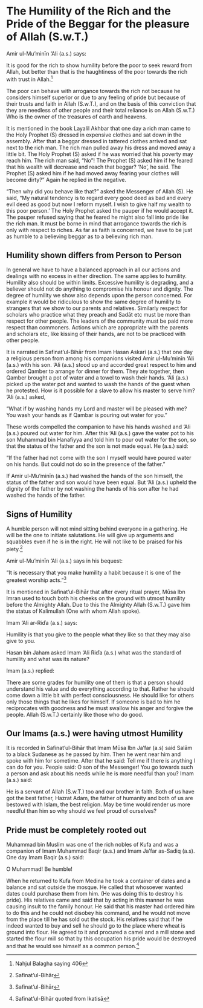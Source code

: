 The Humility of the Rich and the Pride of the Beggar for the pleasure of Allah (S.w.T.)
=======================================================================================

Amir ul-Mu’minīn ‘Ali (a.s.) says:

It is good for the rich to show humility before the poor to seek reward
from Allah, but better than that is the haughtiness of the poor towards
the rich with trust in Allah.[^1]

The poor can behave with arrogance towards the rich not because he
considers himself superior or due to any feeling of pride but because of
their trusts and faith in Allah (S.w.T.), and on the basis of this
conviction that they are needless of other people and their total
reliance is on Allah (S.w.T.) Who is the owner of the treasures of earth
and heavens.

It is mentioned in the book Layalil Akhbar that one day a rich man came
to the Holy Prophet (S) dressed in expensive clothes and sat down in the
assembly. After that a beggar dressed in tattered clothes arrived and
sat next to the rich man. The rich man pulled away his dress and moved
away a little bit. The Holy Prophet (S) asked if he was worried that his
poverty may reach him. The rich man said, “No”! The Prophet (S) asked
him if he feared that his wealth will decrease and reach that beggar?
‘No’, he said. The Prophet (S) asked him if he had moved away fearing
your clothes will become dirty?” Again he replied in the negative.

“Then why did you behave like that?” asked the Messenger of Allah (S).
He said, “My natural tendency is to regard every good deed as bad and
every evil deed as good but now I reform myself. I wish to give half my
wealth to this poor person.’ The Holy Prophet asked the pauper if he
would accept it. The pauper refused saying that he feared he might also
fall into pride like the rich man. It must be borne in mind that
arrogance towards the rich is only with respect to riches. As far as
faith is concerned, we have to be just as humble to a believing beggar
as to a believing rich man.

Humility shown differs from Person to Person
--------------------------------------------

In general we have to have a balanced approach in all our actions and
dealings with no excess in either direction. The same applies to
humility. Humility also should be within limits. Excessive humility is
degrading, and a believer should not do anything to compromise his
honour and dignity. The degree of humility we show also depends upon the
person concerned. For example it would be ridiculous to show the same
degree of humility to strangers that we show to our parents and
relatives. Similarly respect for scholars who practice what they preach
and Sadāt etc must be more than respect for other people. The leaders of
the community must be paid more respect than commoners. Actions which
are appropriate with the parents and scholars etc, like kissing of their
hands, are not to be practiced with other people.

It is narrated in Safinat’ul-Bihār from Imam Hasan Askari (a.s.) that
one day a religious person from among his companions visited Amir
ul-Mu’minīn ‘Ali (a.s.) with his son. ‘Ali (a.s.) stood up and accorded
great respect to him and ordered Qamber to arrange for dinner for them.
They ate together, then Qamber brought a pot of water and a towel to
wash their hands. ‘Ali (a.s.) picked up the water pot and wanted to wash
the hands of the guest when he protested. How is it possible for a slave
to allow his master to serve him? ‘Ali (a.s.) asked,

“What if by washing hands my Lord and master will be pleased with me?
You wash your hands as if Qambar is pouring out water for you.”

These words compelled the companion to have his hands washed and ‘Ali
(a.s.) poured out water for him. After this ‘Ali (a.s.) gave the water
pot to his son Muhammad bin Hanafiyya and told him to pour out water for
the son, so that the status of the father and the son is not made equal.
He (a.s.) said:

“If the father had not come with the son I myself would have poured
water on his hands. But could not do so in the presence of the father.”

If Amir ul-Mu’minīn (a.s.) had washed the hands of the son himself, the
status of the father and son would have been equal. But ‘Ali (a.s.)
upheld the dignity of the father by not washing the hands of his son
after he had washed the hands of the father.

Signs of Humility
-----------------

A humble person will not mind sitting behind everyone in a gathering. He
will be the one to initiate salutations. He will give up arguments and
squabbles even if he is in the right. He will not like to be praised for
his piety.[^2]

Amir ul-Mu’minīn ‘Ali (a.s.) says in his bequest:

“It is necessary that you make humility a habit because it is one of the
greatest worship acts.”[^3]

It is mentioned in Safinat’ul-Bihār that after every ritual prayer, Mūsa
Ibn Imran used to touch both his cheeks on the ground with utmost
humility before the Almighty Allah. Due to this the Almighty Allah
(S.w.T.) gave him the status of Kalimullah (One with whom Allah spoke).

Imam ‘Ali ar-Riďa (a.s.) says:

Humility is that you give to the people what they like so that they may
also give to you.

Hasan bin Jaham asked Imam ‘Ali Riďa (a.s.) what was the standard of
humility and what was its nature?

Imam (a.s.) replied:

There are some grades for humility one of them is that a person should
understand his value and do everything according to that. Rather he
should come down a little bit with perfect consciousness. He should like
for others only those things that he likes for himself. If someone is
bad to him he reciprocates with goodness and he must swallow his anger
and forgive the people. Allah (S.w.T.) certainly like those who do good.

Our Imams (a.s.) were having utmost Humility
--------------------------------------------

It is recorded in Safinat’ul-Bihār that Imam Mūsa Ibn Ja’far (a.s) said
Salām to a black Sudanese as he passed by him. Then he went near him and
spoke with him for sometime. After that he said: Tell me if there is
anything I can do for you. People said: O son of the Messenger! You go
towards such a person and ask about his needs while he is more needful
than you? Imam (a.s.) said:

He is a servant of Allah (S.w.T.) too and our brother in faith. Both of
us have got the best father, Hazrat Adam, the father of humanity and
both of us are bestowed with Islam, the best religion. May be time would
render us more needful than him so why should we feel proud of
ourselves?

Pride must be completely rooted out
-----------------------------------

Muhammad bin Muslim was one of the rich nobles of Kufa and was a
companion of Imam Muhammad Baqir (a.s.) and Imam Ja’far as-Sadiq (a.s).
One day Imam Baqir (a.s.) said:

O Muhammad! Be humble!

When he returned to Kufa from Medina he took a container of dates and a
balance and sat outside the mosque. He called that whosoever wanted
dates could purchase them from him. (He was doing this to destroy his
pride). His relatives came and said that by acting in this manner he was
causing insult to the family honour. He said that his master had ordered
him to do this and he could not disobey his command, and he would not
move from the place till he has sold out the stock. His relatives said
that if he indeed wanted to buy and sell he should go to the place where
wheat is ground into flour. He agreed to it and procured a camel and a
mill stone and started the flour mill so that by this occupation his
pride would be destroyed and that he would see himself as a common
person.[^4]

[^1]: Nahjul Balagha saying 406

[^2]: Safinat’ul-Bihār

[^3]: Safinat’ul-Bihār

[^4]: Safinat’ul-Bihār quoted from Ikatisā


